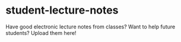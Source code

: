 # student-lecture-notes
Have good electronic lecture notes from classes? Want to help future students? Upload them here!
